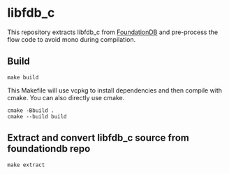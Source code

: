 # libfdb_c

This repository extracts libfdb_c from [FoundationDB](https://github.com/apple/foundationdb)
and pre-process the flow code to avoid mono during compilation.

## Build

```
make build
```

This Makefile will use vcpkg to install dependencies and then compile with cmake.
You can also directly use cmake.

```
cmake -Bbuild .
cmake --build build
```

## Extract and convert libfdb_c source from foundationdb repo

```
make extract
```

